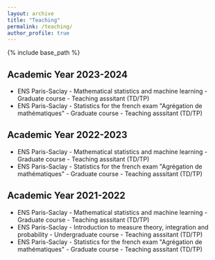 ```yaml
---
layout: archive
title: "Teaching"
permalink: /teaching/
author_profile: true
---
```


{% include base_path %}

## Academic Year 2023-2024
- ENS Paris-Saclay - Mathematical statistics and machine learning - Graduate course - Teaching asssitant (TD/TP)
- ENS Paris-Saclay - Statistics for the french exam "Agrégation de mathématiques" - Graduate course - Teaching asssitant (TD/TP)

## Academic Year 2022-2023
- ENS Paris-Saclay - Mathematical statistics and machine learning - Graduate course - Teaching asssitant (TD/TP)
- ENS Paris-Saclay - Statistics for the french exam "Agrégation de mathématiques" - Graduate course - Teaching asssitant (TD/TP)


## Academic Year 2021-2022
- ENS Paris-Saclay - Mathematical statistics and machine learning - Graduate course - Teaching asssitant (TD/TP)
- ENS Paris-Saclay - Introduction to measure theory, integration and probability - Undergraduate course - Teaching asssitant (TD/TP)
- ENS Paris-Saclay - Statistics for the french exam "Agrégation de mathématiques" - Graduate course - Teaching asssitant (TD/TP)

